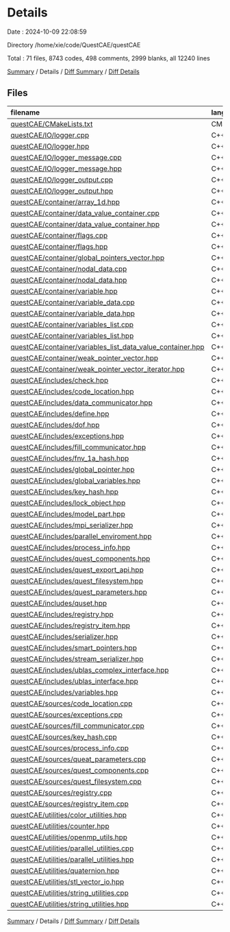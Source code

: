 # Details

Date : 2024-10-09 22:08:59

Directory /home/xie/code/QuestCAE/questCAE

Total : 71 files,  8743 codes, 498 comments, 2999 blanks, all 12240 lines

[Summary](results.md) / Details / [Diff Summary](diff.md) / [Diff Details](diff-details.md)

## Files
| filename | language | code | comment | blank | total |
| :--- | :--- | ---: | ---: | ---: | ---: |
| [questCAE/CMakeLists.txt](/questCAE/CMakeLists.txt) | CMake | 3 | 0 | 1 | 4 |
| [questCAE/IO/logger.cpp](/questCAE/IO/logger.cpp) | C++ | 64 | 5 | 24 | 93 |
| [questCAE/IO/logger.hpp](/questCAE/IO/logger.hpp) | C++ | 122 | 6 | 43 | 171 |
| [questCAE/IO/logger_message.cpp](/questCAE/IO/logger_message.cpp) | C++ | 53 | 3 | 17 | 73 |
| [questCAE/IO/logger_message.hpp](/questCAE/IO/logger_message.hpp) | C++ | 168 | 5 | 64 | 237 |
| [questCAE/IO/logger_output.cpp](/questCAE/IO/logger_output.cpp) | C++ | 99 | 5 | 27 | 131 |
| [questCAE/IO/logger_output.hpp](/questCAE/IO/logger_output.hpp) | C++ | 93 | 5 | 37 | 135 |
| [questCAE/container/array_1d.hpp](/questCAE/container/array_1d.hpp) | C++ | 411 | 12 | 84 | 507 |
| [questCAE/container/data_value_container.cpp](/questCAE/container/data_value_container.cpp) | C++ | 58 | 4 | 14 | 76 |
| [questCAE/container/data_value_container.hpp](/questCAE/container/data_value_container.hpp) | C++ | 172 | 5 | 82 | 259 |
| [questCAE/container/flags.cpp](/questCAE/container/flags.cpp) | C++ | 59 | 3 | 18 | 80 |
| [questCAE/container/flags.hpp](/questCAE/container/flags.hpp) | C++ | 175 | 6 | 62 | 243 |
| [questCAE/container/global_pointers_vector.hpp](/questCAE/container/global_pointers_vector.hpp) | C++ | 7 | 5 | 5 | 17 |
| [questCAE/container/nodal_data.cpp](/questCAE/container/nodal_data.cpp) | C++ | 35 | 4 | 14 | 53 |
| [questCAE/container/nodal_data.hpp](/questCAE/container/nodal_data.hpp) | C++ | 58 | 5 | 33 | 96 |
| [questCAE/container/variable.hpp](/questCAE/container/variable.hpp) | C++ | 167 | 5 | 50 | 222 |
| [questCAE/container/variable_data.cpp](/questCAE/container/variable_data.cpp) | C++ | 67 | 4 | 26 | 97 |
| [questCAE/container/variable_data.hpp](/questCAE/container/variable_data.hpp) | C++ | 97 | 21 | 53 | 171 |
| [questCAE/container/variables_list.cpp](/questCAE/container/variables_list.cpp) | C++ | 44 | 4 | 6 | 54 |
| [questCAE/container/variables_list.hpp](/questCAE/container/variables_list.hpp) | C++ | 326 | 6 | 104 | 436 |
| [questCAE/container/variables_list_data_value_container.hpp](/questCAE/container/variables_list_data_value_container.hpp) | C++ | 561 | 5 | 142 | 708 |
| [questCAE/container/weak_pointer_vector.hpp](/questCAE/container/weak_pointer_vector.hpp) | C++ | 202 | 6 | 67 | 275 |
| [questCAE/container/weak_pointer_vector_iterator.hpp](/questCAE/container/weak_pointer_vector_iterator.hpp) | C++ | 24 | 6 | 15 | 45 |
| [questCAE/includes/check.hpp](/questCAE/includes/check.hpp) | C++ | 185 | 6 | 47 | 238 |
| [questCAE/includes/code_location.hpp](/questCAE/includes/code_location.hpp) | C++ | 54 | 6 | 31 | 91 |
| [questCAE/includes/data_communicator.hpp](/questCAE/includes/data_communicator.hpp) | C++ | 496 | 53 | 117 | 666 |
| [questCAE/includes/define.hpp](/questCAE/includes/define.hpp) | C++ | 69 | 14 | 23 | 106 |
| [questCAE/includes/dof.hpp](/questCAE/includes/dof.hpp) | C++ | 286 | 6 | 76 | 368 |
| [questCAE/includes/exceptions.hpp](/questCAE/includes/exceptions.hpp) | C++ | 61 | 7 | 36 | 104 |
| [questCAE/includes/fill_communicator.hpp](/questCAE/includes/fill_communicator.hpp) | C++ | 49 | 4 | 28 | 81 |
| [questCAE/includes/fnv_1a_hash.hpp](/questCAE/includes/fnv_1a_hash.hpp) | C++ | 44 | 5 | 24 | 73 |
| [questCAE/includes/global_pointer.hpp](/questCAE/includes/global_pointer.hpp) | C++ | 9 | 5 | 7 | 21 |
| [questCAE/includes/global_variables.hpp](/questCAE/includes/global_variables.hpp) | C++ | 19 | 3 | 6 | 28 |
| [questCAE/includes/key_hash.hpp](/questCAE/includes/key_hash.hpp) | C++ | 158 | 33 | 37 | 228 |
| [questCAE/includes/lock_object.hpp](/questCAE/includes/lock_object.hpp) | C++ | 54 | 6 | 15 | 75 |
| [questCAE/includes/model_part.hpp](/questCAE/includes/model_part.hpp) | C++ | 0 | 0 | 1 | 1 |
| [questCAE/includes/mpi_serializer.hpp](/questCAE/includes/mpi_serializer.hpp) | C++ | 27 | 5 | 12 | 44 |
| [questCAE/includes/parallel_enviroment.hpp](/questCAE/includes/parallel_enviroment.hpp) | C++ | 88 | 7 | 69 | 164 |
| [questCAE/includes/process_info.hpp](/questCAE/includes/process_info.hpp) | C++ | 135 | 5 | 90 | 230 |
| [questCAE/includes/quest_components.hpp](/questCAE/includes/quest_components.hpp) | C++ | 168 | 5 | 53 | 226 |
| [questCAE/includes/quest_export_api.hpp](/questCAE/includes/quest_export_api.hpp) | C++ | 32 | 3 | 8 | 43 |
| [questCAE/includes/quest_filesystem.hpp](/questCAE/includes/quest_filesystem.hpp) | C++ | 20 | 9 | 17 | 46 |
| [questCAE/includes/quest_parameters.hpp](/questCAE/includes/quest_parameters.hpp) | C++ | 197 | 18 | 154 | 369 |
| [questCAE/includes/quset.hpp](/questCAE/includes/quset.hpp) | C++ | 6 | 6 | 10 | 22 |
| [questCAE/includes/registry.hpp](/questCAE/includes/registry.hpp) | C++ | 91 | 5 | 42 | 138 |
| [questCAE/includes/registry_item.hpp](/questCAE/includes/registry_item.hpp) | C++ | 157 | 6 | 73 | 236 |
| [questCAE/includes/serializer.hpp](/questCAE/includes/serializer.hpp) | C++ | 767 | 6 | 216 | 989 |
| [questCAE/includes/smart_pointers.hpp](/questCAE/includes/smart_pointers.hpp) | C++ | 54 | 5 | 19 | 78 |
| [questCAE/includes/stream_serializer.hpp](/questCAE/includes/stream_serializer.hpp) | C++ | 29 | 5 | 18 | 52 |
| [questCAE/includes/ublas_complex_interface.hpp](/questCAE/includes/ublas_complex_interface.hpp) | C++ | 51 | 6 | 12 | 69 |
| [questCAE/includes/ublas_interface.hpp](/questCAE/includes/ublas_interface.hpp) | C++ | 54 | 6 | 16 | 76 |
| [questCAE/includes/variables.hpp](/questCAE/includes/variables.hpp) | C++ | 10 | 5 | 6 | 21 |
| [questCAE/sources/code_location.cpp](/questCAE/sources/code_location.cpp) | C++ | 103 | 4 | 18 | 125 |
| [questCAE/sources/exceptions.cpp](/questCAE/sources/exceptions.cpp) | C++ | 70 | 5 | 24 | 99 |
| [questCAE/sources/fill_communicator.cpp](/questCAE/sources/fill_communicator.cpp) | C++ | 39 | 4 | 19 | 62 |
| [questCAE/sources/key_hash.cpp](/questCAE/sources/key_hash.cpp) | C++ | 16 | 4 | 9 | 29 |
| [questCAE/sources/process_info.cpp](/questCAE/sources/process_info.cpp) | C++ | 0 | 0 | 1 | 1 |
| [questCAE/sources/queat_parameters.cpp](/questCAE/sources/queat_parameters.cpp) | C++ | 833 | 6 | 301 | 1,140 |
| [questCAE/sources/quest_components.cpp](/questCAE/sources/quest_components.cpp) | C++ | 0 | 4 | 2 | 6 |
| [questCAE/sources/quest_filesystem.cpp](/questCAE/sources/quest_filesystem.cpp) | C++ | 35 | 5 | 11 | 51 |
| [questCAE/sources/registry.cpp](/questCAE/sources/registry.cpp) | C++ | 86 | 5 | 33 | 124 |
| [questCAE/sources/registry_item.cpp](/questCAE/sources/registry_item.cpp) | C++ | 111 | 4 | 30 | 145 |
| [questCAE/utilities/color_utilities.hpp](/questCAE/utilities/color_utilities.hpp) | C++ | 48 | 3 | 7 | 58 |
| [questCAE/utilities/counter.hpp](/questCAE/utilities/counter.hpp) | C++ | 47 | 6 | 22 | 75 |
| [questCAE/utilities/openmp_utils.hpp](/questCAE/utilities/openmp_utils.hpp) | C++ | 75 | 6 | 18 | 99 |
| [questCAE/utilities/parallel_utilities.cpp](/questCAE/utilities/parallel_utilities.cpp) | C++ | 89 | 5 | 28 | 122 |
| [questCAE/utilities/parallel_utilities.hpp](/questCAE/utilities/parallel_utilities.hpp) | C++ | 308 | 15 | 80 | 403 |
| [questCAE/utilities/quaternion.hpp](/questCAE/utilities/quaternion.hpp) | C++ | 293 | 16 | 74 | 383 |
| [questCAE/utilities/stl_vector_io.hpp](/questCAE/utilities/stl_vector_io.hpp) | C++ | 17 | 5 | 10 | 32 |
| [questCAE/utilities/string_utilities.cpp](/questCAE/utilities/string_utilities.cpp) | C++ | 107 | 5 | 41 | 153 |
| [questCAE/utilities/string_utilities.hpp](/questCAE/utilities/string_utilities.hpp) | C++ | 31 | 16 | 20 | 67 |

[Summary](results.md) / Details / [Diff Summary](diff.md) / [Diff Details](diff-details.md)